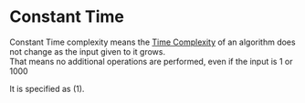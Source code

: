# Constant Time
Constant Time complexity means the [Time Complexity](./CS50x_Time-Complexity.md) of an algorithm does not change as the input given to it grows.  
That means no additional operations are performed, even if the input is 1 or 1000

It is specified as $(1)$.
